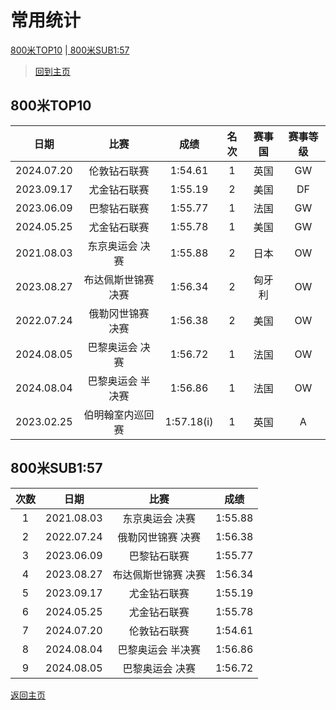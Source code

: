 # 常用统计

[800米TOP10](#1) |[ 800米SUB1:57](#2)

> [回到主页](./Profile.md)

## 800米TOP10<a id='1'></a>

|    日期    |        比赛         |    成绩    | 名次 | 赛事国 | 赛事等级 |
| :--------: | :-----------------: | :--------: | :--: | :----: | :------: |
| 2024.07.20 |    伦敦钻石联赛     |  1:54.61   |  1   |  英国  |    GW    |
| 2023.09.17 |    尤金钻石联赛     |  1:55.19   |  2   |  美国  |    DF    |
| 2023.06.09 |    巴黎钻石联赛     |  1:55.77   |  1   |  法国  |    GW    |
| 2024.05.25 |    尤金钻石联赛     |  1:55.78   |  1   |  美国  |    GW    |
| 2021.08.03 |   东京奥运会 决赛   |  1:55.88   |  2   |  日本  |    OW    |
| 2023.08.27 | 布达佩斯世锦赛 决赛 |  1:56.34   |  2   | 匈牙利 |    OW    |
| 2022.07.24 |  俄勒冈世锦赛 决赛  |  1:56.38   |  2   |  美国  |    OW    |
| 2024.08.05 |   巴黎奥运会 决赛   |  1:56.72   |  1   |  法国  |    OW    |
| 2024.08.04 |  巴黎奥运会 半决赛  |  1:56.86   |  1   |  法国  |    OW    |
| 2023.02.25 |  伯明翰室内巡回赛   | 1:57.18(i) |  1   |  英国  |    A     |

## 800米SUB1:57<a id='2'></a>

| 次数 |    日期    |        比赛         |  成绩   |
| :--: | :--------: | :-----------------: | :-----: |
|  1   | 2021.08.03 |   东京奥运会 决赛   | 1:55.88 |
|  2   | 2022.07.24 |  俄勒冈世锦赛 决赛  | 1:56.38 |
|  3   | 2023.06.09 |    巴黎钻石联赛     | 1:55.77 |
|  4   | 2023.08.27 | 布达佩斯世锦赛 决赛 | 1:56.34 |
|  5   | 2023.09.17 |    尤金钻石联赛     | 1:55.19 |
|  6   | 2024.05.25 |    尤金钻石联赛     | 1:55.78 |
|  7   | 2024.07.20 |    伦敦钻石联赛     | 1:54.61 |
|  8   | 2024.08.04 |  巴黎奥运会 半决赛  | 1:56.86 |
|  9   | 2024.08.05 |   巴黎奥运会 决赛   | 1:56.72 |

[返回主页](./Profile.md)
